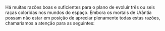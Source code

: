 ﻿Há muitas razões boas e suficientes para o plano de evoluir três ou seis raças coloridas nos mundos do espaço. Embora os mortais de Urântia possam não estar em posição de  apreciar plenamente todas estas razões, chamaríamos a atenção para as seguintes: